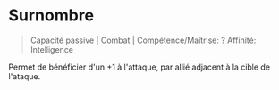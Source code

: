 # Surnombre

> Capacité passive | Combat |
> Compétence/Maîtrise: ?
> Affinité: Intelligence

Permet de bénéficier d'un +1 à l'attaque, par allié adjacent à la cible de l'ataque.
